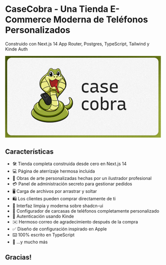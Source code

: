 # CaseCobra - Una Tienda E-Commerce Moderna de Teléfonos Personalizados

Construido con Next.js 14 App Router, Postgres, TypeScript, Tailwind y Kinde Auth

![Imagen del Proyecto](https://github.com/GitDevCamilo/casecobra/blob/main/public/thumbnail.png)

## Características

- 🛠️ Tienda completa construida desde cero en Next.js 14
- 💻 Página de aterrizaje hermosa incluida
- 🎨 Obras de arte personalizadas hechas por un ilustrador profesional
- 💳 Panel de administración secreto para gestionar pedidos
- 🖥️ Carga de archivos por arrastrar y soltar
- 🛍️ Los clientes pueden comprar directamente de ti
- 🌟 Interfaz limpia y moderna sobre shadcn-ui
- 🛒 Configurador de carcasas de teléfonos completamente personalizado
- 🔑 Autenticación usando Kinde
- ✉️ Hermoso correo de agradecimiento después de la compra
- ✅ Diseño de configuración inspirado en Apple
- ⌨️ 100% escrito en TypeScript
- 🎁 ...y mucho más

## Gracias!

